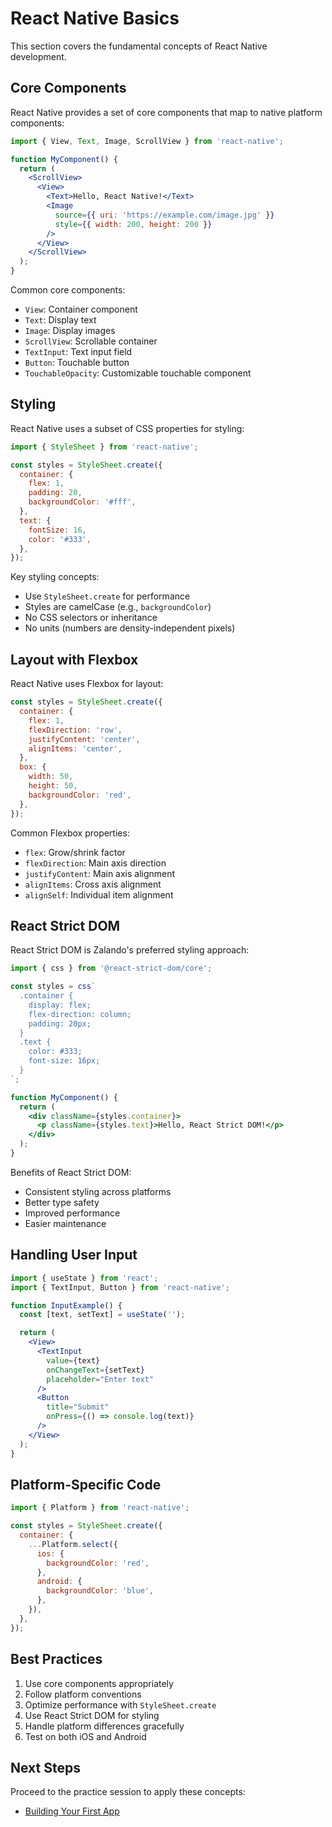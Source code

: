 # React Native Basics

This section covers the fundamental concepts of React Native development.

## Core Components

React Native provides a set of core components that map to native platform components:

```jsx
import { View, Text, Image, ScrollView } from 'react-native';

function MyComponent() {
  return (
    <ScrollView>
      <View>
        <Text>Hello, React Native!</Text>
        <Image
          source={{ uri: 'https://example.com/image.jpg' }}
          style={{ width: 200, height: 200 }}
        />
      </View>
    </ScrollView>
  );
}
```

Common core components:
- `View`: Container component
- `Text`: Display text
- `Image`: Display images
- `ScrollView`: Scrollable container
- `TextInput`: Text input field
- `Button`: Touchable button
- `TouchableOpacity`: Customizable touchable component

## Styling

React Native uses a subset of CSS properties for styling:

```jsx
import { StyleSheet } from 'react-native';

const styles = StyleSheet.create({
  container: {
    flex: 1,
    padding: 20,
    backgroundColor: '#fff',
  },
  text: {
    fontSize: 16,
    color: '#333',
  },
});
```

Key styling concepts:
- Use `StyleSheet.create` for performance
- Styles are camelCase (e.g., `backgroundColor`)
- No CSS selectors or inheritance
- No units (numbers are density-independent pixels)

## Layout with Flexbox

React Native uses Flexbox for layout:

```jsx
const styles = StyleSheet.create({
  container: {
    flex: 1,
    flexDirection: 'row',
    justifyContent: 'center',
    alignItems: 'center',
  },
  box: {
    width: 50,
    height: 50,
    backgroundColor: 'red',
  },
});
```

Common Flexbox properties:
- `flex`: Grow/shrink factor
- `flexDirection`: Main axis direction
- `justifyContent`: Main axis alignment
- `alignItems`: Cross axis alignment
- `alignSelf`: Individual item alignment

## React Strict DOM

React Strict DOM is Zalando's preferred styling approach:

```jsx
import { css } from '@react-strict-dom/core';

const styles = css`
  .container {
    display: flex;
    flex-direction: column;
    padding: 20px;
  }
  .text {
    color: #333;
    font-size: 16px;
  }
`;

function MyComponent() {
  return (
    <div className={styles.container}>
      <p className={styles.text}>Hello, React Strict DOM!</p>
    </div>
  );
}
```

Benefits of React Strict DOM:
- Consistent styling across platforms
- Better type safety
- Improved performance
- Easier maintenance

## Handling User Input

```jsx
import { useState } from 'react';
import { TextInput, Button } from 'react-native';

function InputExample() {
  const [text, setText] = useState('');

  return (
    <View>
      <TextInput
        value={text}
        onChangeText={setText}
        placeholder="Enter text"
      />
      <Button
        title="Submit"
        onPress={() => console.log(text)}
      />
    </View>
  );
}
```

## Platform-Specific Code

```jsx
import { Platform } from 'react-native';

const styles = StyleSheet.create({
  container: {
    ...Platform.select({
      ios: {
        backgroundColor: 'red',
      },
      android: {
        backgroundColor: 'blue',
      },
    }),
  },
});
```

## Best Practices

1. Use core components appropriately
2. Follow platform conventions
3. Optimize performance with `StyleSheet.create`
4. Use React Strict DOM for styling
5. Handle platform differences gracefully
6. Test on both iOS and Android

## Next Steps

Proceed to the practice session to apply these concepts:
- [Building Your First App](./practice-session/01-first-app.md) 
